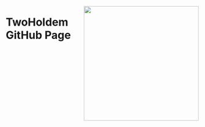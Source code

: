 <img align="right" src="https://avatars.githubusercontent.com/u/103897114?s=400&u=e440fd224d61addf50d7637e098ca06ac42c0383&v=4" alt=""  width="300px"></a>
# TwoHoldem GitHub Page
